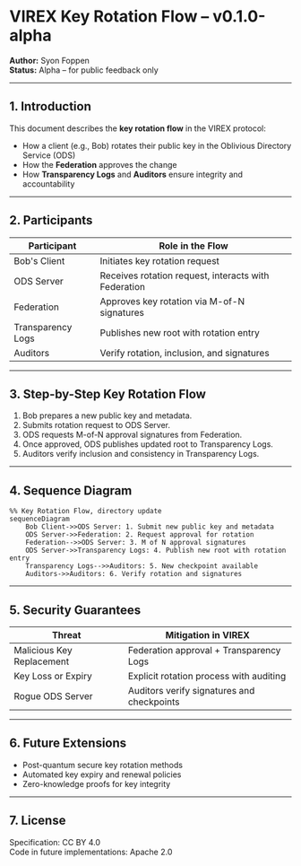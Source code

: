 
# VIREX Key Rotation Flow – v0.1.0-alpha

**Author:** Syon Foppen  
**Status:** Alpha – for public feedback only  

---

## 1. Introduction  

This document describes the **key rotation flow** in the VIREX protocol:  
- How a client (e.g., Bob) rotates their public key in the Oblivious Directory Service (ODS)  
- How the **Federation** approves the change  
- How **Transparency Logs** and **Auditors** ensure integrity and accountability  

---

## 2. Participants  

| Participant          | Role in the Flow                                  |
|----------------------|---------------------------------------------------|
| Bob's Client          | Initiates key rotation request                     |
| ODS Server            | Receives rotation request, interacts with Federation |
| Federation            | Approves key rotation via M-of-N signatures        |
| Transparency Logs     | Publishes new root with rotation entry             |
| Auditors              | Verify rotation, inclusion, and signatures         |

---

## 3. Step-by-Step Key Rotation Flow  

1. Bob prepares a new public key and metadata.  
2. Submits rotation request to ODS Server.  
3. ODS requests M-of-N approval signatures from Federation.  
4. Once approved, ODS publishes updated root to Transparency Logs.  
5. Auditors verify inclusion and consistency in Transparency Logs.  

---

## 4. Sequence Diagram  

```mermaid
%% Key Rotation Flow, directory update
sequenceDiagram
    Bob Client->>ODS Server: 1. Submit new public key and metadata
    ODS Server->>Federation: 2. Request approval for rotation
    Federation-->>ODS Server: 3. M of N approval signatures
    ODS Server->>Transparency Logs: 4. Publish new root with rotation entry
    Transparency Logs-->>Auditors: 5. New checkpoint available
    Auditors->>Auditors: 6. Verify rotation and signatures
```

---

## 5. Security Guarantees  

| Threat                   | Mitigation in VIREX                       |
|--------------------------|--------------------------------------------|
| Malicious Key Replacement | Federation approval + Transparency Logs    |
| Key Loss or Expiry        | Explicit rotation process with auditing     |
| Rogue ODS Server          | Auditors verify signatures and checkpoints  |

---

## 6. Future Extensions  

- Post-quantum secure key rotation methods  
- Automated key expiry and renewal policies  
- Zero-knowledge proofs for key integrity  

---

## 7. License  

Specification: CC BY 4.0  
Code in future implementations: Apache 2.0  
